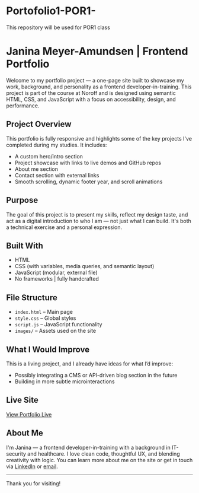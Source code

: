 # Portofolio1-POR1-
This repository will be used for POR1 class

# Janina Meyer-Amundsen | Frontend Portfolio

Welcome to my portfolio project — a one-page site built to showcase my work, background, and personality as a frontend developer-in-training. This project is part of the course at Noroff and is designed using semantic HTML, CSS, and JavaScript with a focus on accessibility, design, and performance.

## Project Overview

This portfolio is fully responsive and highlights some of the key projects I've completed during my studies. It includes:
- A custom hero/intro section
- Project showcase with links to live demos and GitHub repos
- About me section
- Contact section with external links
- Smooth scrolling, dynamic footer year, and scroll animations

## Purpose

The goal of this project is to present my skills, reflect my design taste, and act as a digital introduction to who I am — not just what I can build. It's both a technical exercise and a personal expression.

##  Built With

- HTML
- CSS (with variables, media queries, and semantic layout)
- JavaScript (modular, external file)
- No frameworks | fully handcrafted 

## File Structure

- `index.html` – Main page
- `style.css` – Global styles
- `script.js` – JavaScript functionality
- `images/` – Assets used on the site

## What I Would Improve

This is a living project, and I already have ideas for what I’d improve:
- Possibly integrating a CMS or API-driven blog section in the future
- Building in more subtle microinteractions

## Live Site

[ View Portfolio Live](https://benevolent-piroshki-c89b81.netlify.app)

## About Me

I'm Janina — a frontend developer-in-training with a background in IT-security and healthcare. I love clean code, thoughtful UX, and blending creativity with logic. You can learn more about me on the site or get in touch via [LinkedIn](https://www.linkedin.com/in/janina-meyer-amundsen-07547b2b6/) or [email](mailto:janina_mey@hotmail.com).

---

Thank you for visiting!
